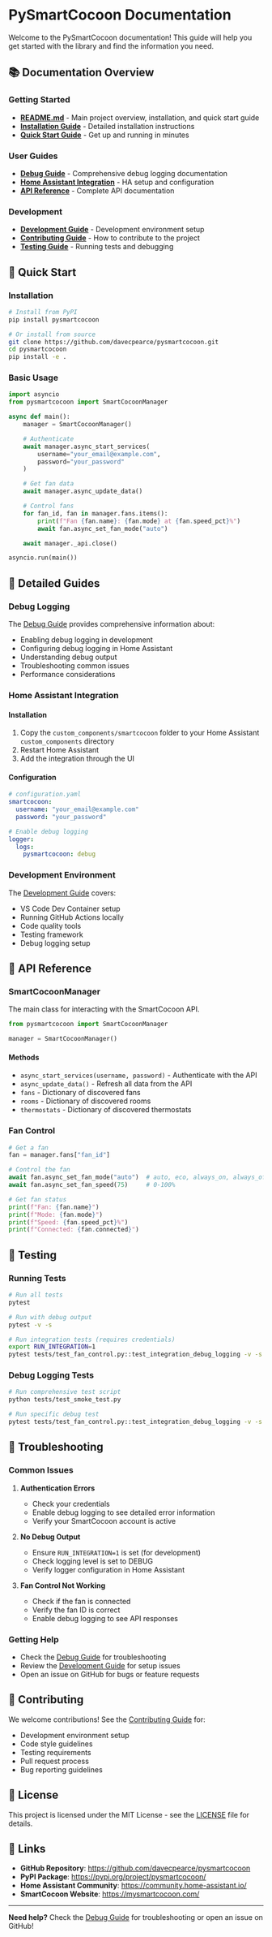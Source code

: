 # PySmartCocoon Documentation

Welcome to the PySmartCocoon documentation! This guide will help you get started with the library and find the information you need.

## 📚 Documentation Overview

### Getting Started

- **[README.md](README.md)** - Main project overview, installation, and quick start guide
- **[Installation Guide](#installation)** - Detailed installation instructions
- **[Quick Start Guide](#quick-start)** - Get up and running in minutes

### User Guides

- **[Debug Guide](DEBUG_GUIDE.md)** - Comprehensive debug logging documentation
- **[Home Assistant Integration](#home-assistant-integration)** - HA setup and configuration
- **[API Reference](#api-reference)** - Complete API documentation

### Development

- **[Development Guide](DEVCONTAINER_README.md)** - Development environment setup
- **[Contributing Guide](CONTRIBUTING.md)** - How to contribute to the project
- **[Testing Guide](#testing)** - Running tests and debugging

## 🚀 Quick Start

### Installation

```bash
# Install from PyPI
pip install pysmartcocoon

# Or install from source
git clone https://github.com/davecpearce/pysmartcocoon.git
cd pysmartcocoon
pip install -e .
```

### Basic Usage

```python
import asyncio
from pysmartcocoon import SmartCocoonManager

async def main():
    manager = SmartCocoonManager()

    # Authenticate
    await manager.async_start_services(
        username="your_email@example.com",
        password="your_password"
    )

    # Get fan data
    await manager.async_update_data()

    # Control fans
    for fan_id, fan in manager.fans.items():
        print(f"Fan {fan.name}: {fan.mode} at {fan.speed_pct}%")
        await fan.async_set_fan_mode("auto")

    await manager._api.close()

asyncio.run(main())
```

## 📖 Detailed Guides

### Debug Logging

The [Debug Guide](DEBUG_GUIDE.md) provides comprehensive information about:

- Enabling debug logging in development
- Configuring debug logging in Home Assistant
- Understanding debug output
- Troubleshooting common issues
- Performance considerations

### Home Assistant Integration

#### Installation

1. Copy the `custom_components/smartcocoon` folder to your Home Assistant `custom_components` directory
2. Restart Home Assistant
3. Add the integration through the UI

#### Configuration

```yaml
# configuration.yaml
smartcocoon:
  username: "your_email@example.com"
  password: "your_password"

# Enable debug logging
logger:
  logs:
    pysmartcocoon: debug
```

### Development Environment

The [Development Guide](DEVCONTAINER_README.md) covers:

- VS Code Dev Container setup
- Running GitHub Actions locally
- Code quality tools
- Testing framework
- Debug logging setup

## 🔧 API Reference

### SmartCocoonManager

The main class for interacting with the SmartCocoon API.

```python
from pysmartcocoon import SmartCocoonManager

manager = SmartCocoonManager()
```

#### Methods

- `async_start_services(username, password)` - Authenticate with the API
- `async_update_data()` - Refresh all data from the API
- `fans` - Dictionary of discovered fans
- `rooms` - Dictionary of discovered rooms
- `thermostats` - Dictionary of discovered thermostats

### Fan Control

```python
# Get a fan
fan = manager.fans["fan_id"]

# Control the fan
await fan.async_set_fan_mode("auto")  # auto, eco, always_on, always_off
await fan.async_set_fan_speed(75)     # 0-100%

# Get fan status
print(f"Fan: {fan.name}")
print(f"Mode: {fan.mode}")
print(f"Speed: {fan.speed_pct}%")
print(f"Connected: {fan.connected}")
```

## 🧪 Testing

### Running Tests

```bash
# Run all tests
pytest

# Run with debug output
pytest -v -s

# Run integration tests (requires credentials)
export RUN_INTEGRATION=1
pytest tests/test_fan_control.py::test_integration_debug_logging -v -s
```

### Debug Logging Tests

```bash
# Run comprehensive test script
python tests/test_smoke_test.py

# Run specific debug test
pytest tests/test_fan_control.py::test_integration_debug_logging -v -s
```

## 🐛 Troubleshooting

### Common Issues

1. **Authentication Errors**
   - Check your credentials
   - Enable debug logging to see detailed error information
   - Verify your SmartCocoon account is active

2. **No Debug Output**
   - Ensure `RUN_INTEGRATION=1` is set (for development)
   - Check logging level is set to DEBUG
   - Verify logger configuration in Home Assistant

3. **Fan Control Not Working**
   - Check if the fan is connected
   - Verify the fan ID is correct
   - Enable debug logging to see API responses

### Getting Help

- Check the [Debug Guide](DEBUG_GUIDE.md) for troubleshooting
- Review the [Development Guide](DEVCONTAINER_README.md) for setup issues
- Open an issue on GitHub for bugs or feature requests

## 🤝 Contributing

We welcome contributions! See the [Contributing Guide](CONTRIBUTING.md) for:

- Development environment setup
- Code style guidelines
- Testing requirements
- Pull request process
- Bug reporting guidelines

## 📄 License

This project is licensed under the MIT License - see the [LICENSE](LICENSE.md) file for details.

## 🔗 Links

- **GitHub Repository**: https://github.com/davecpearce/pysmartcocoon
- **PyPI Package**: https://pypi.org/project/pysmartcocoon/
- **Home Assistant Community**: https://community.home-assistant.io/
- **SmartCocoon Website**: https://mysmartcocoon.com/

---

**Need help?** Check the [Debug Guide](DEBUG_GUIDE.md) for troubleshooting or open an issue on GitHub!
